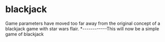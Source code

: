 # blackjack
Game parameters have moved too far away from the original concept of a blackjack game with star wars flair.
*------------This will now be a simple game of blackjack
